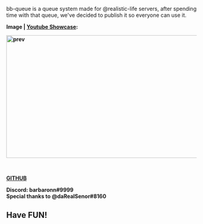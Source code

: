 
<p>bb-queue is a queue system made for @realistic-life servers, after spending time with that queue, we've decided to publish it so everyone can use it.</p>
<p><strong>Image | <a title="Youtube Showcase" href="https://www.youtube.com/watch?v=iTdvnafzezc" target="_blank" rel="noopener">Youtube Showcase</a>:</strong></p>
<p><strong><img src="https://media.discordapp.net/attachments/644631964774694942/731087143723597855/thunmb.png?width=1216&amp;height=684" alt="prev" width="576" height="325" /></strong></p>
<p>&nbsp;</p>
<p><strong><a title="GITHUB" href="https://github.com/BarBaroNN/bb-queue" target="_blank" rel="noopener">GITHUB</a></strong></p>
<p><strong>Discord: barbaronn#9999<br />Special thanks to @<span class="username-2b1r56 username-3gJmXY">daRealSenor</span><span class="discriminator-xUhQkU">#8160</span></strong></p>
<h2><strong>Have FUN!</strong></h2>
